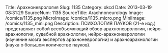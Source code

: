 Title: Арахноневрология 
Slug: 1135 
Category: xkcd 
Date: 2013-03-19 08:31:29 
SourceNum: 1135 
SourceTitle: Arachnoneurology 
Image: /comics/1135.png 
MicroImage: /comics/1135_micro.png 
MiniImage: /comics/1135_mini.png 
Description: ПСИХОЛОГИЯ ПАУКОВ (21-е изд.) представляет собой всеобъемлющий обзор арахноневрологии, нейро-арахнологии, судебной арахнологии, нейро-арахноневрологии (изучение мозга экспертов арахноневрологии) и арахноарахнологии (наука о большом количестве пауков). 

